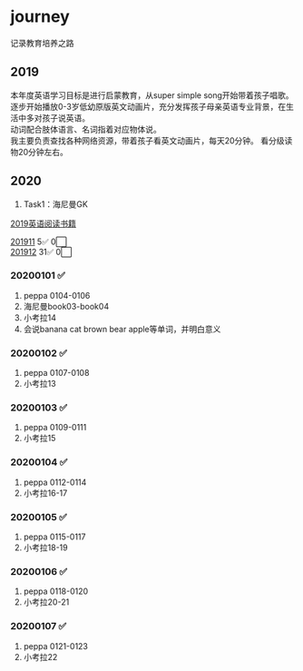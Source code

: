 # journey
记录教育培养之路
## 2019
本年度英语学习目标是进行启蒙教育，从super simple song开始带着孩子唱歌。  
逐步开始播放0-3岁低幼原版英文动画片，充分发挥孩子母亲英语专业背景，在生活中多对孩子说英语。  
动词配合肢体语言、名词指着对应物体说。  
我主要负责查找各种网络资源，带着孩子看英文动画片，每天20分钟。
看分级读物20分钟左右。  

## 2020
1. Task1：海尼曼GK

[2019英语阅读书籍](book/2019/english/list.md)   

[201911](book/2019/201911/record.md)    5:white_check_mark:    0:white_large_square:  
[201912](book/2019/201912/record.md)    31:white_check_mark:   0:white_large_square:  


### 20200101  :white_check_mark:
1. peppa 0104-0106
2. 海尼曼book03-book04
3. 小考拉14
4. 会说banana cat brown bear apple等单词，并明白意义

### 20200102  :white_check_mark:
1. peppa 0107-0108
2. 小考拉13

### 20200103  :white_check_mark:
1. peppa 0109-0111
2. 小考拉15

### 20200104  :white_check_mark:
1. peppa 0112-0114
2. 小考拉16-17

### 20200105  :white_check_mark:
1. peppa 0115-0117
2. 小考拉18-19

### 20200106  :white_check_mark:
1. peppa 0118-0120
2. 小考拉20-21

### 20200107  :white_check_mark:
1. peppa 0121-0123
2. 小考拉22